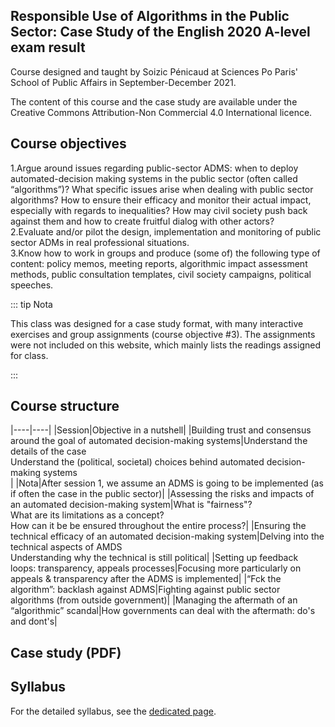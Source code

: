 ## Responsible Use of Algorithms in the Public Sector: Case Study of the English 2020 A-level exam result

Course designed and taught by Soizic Pénicaud at Sciences Po Paris' School of Public Affairs in September-December 2021.

The content of this course and the case study are available under the Creative Commons Attribution-Non Commercial 4.0 International licence. 

## Course objectives

1.Argue around issues regarding public-sector ADMS: when to deploy automated-decision making
systems in the public sector (often called “algorithms”)? What specific issues arise when dealing
with public sector algorithms? How to ensure their efficacy and monitor their actual impact,
especially with regards to inequalities? How may civil society push back against them and how to
create fruitful dialog with other actors?
\
2.Evaluate and/or pilot the design, implementation and monitoring of public sector ADMs in real
professional situations.
\
3.Know how to work in groups and produce (some of) the following type of content: policy memos,
meeting reports, algorithmic impact assessment methods, public consultation templates, civil
society campaigns, political speeches.

::: tip Nota

This class was designed for a case study format, with many interactive exercises and group assignments (course objective #3). The assignments were not included on this website, which mainly lists the readings assigned for class. 

:::

## Course structure

|----|----|
|Session|Objective in a nutshell|
|Building trust and consensus around the goal of automated decision-making systems|Understand the details of the case <br> Understand the (political, societal) choices behind automated decision-making systems <br>|
|Nota|After session 1, we assume an ADMS is going to be implemented (as if often the case in the public sector)|
|Assessing the risks and impacts of an automated decision-making system|What is "fairness"? <br> What are its limitations as a concept? <br> How can it be be ensured throughout the entire process?|
|Ensuring the technical efficacy of an automated decision-making system|Delving into the technical aspects of AMDS <br> Understanding why the technical is still political|
|Setting up feedback loops: transparency, appeals processes|Focusing more particularly on appeals & transparency after the ADMS is implemented|
|“Fck the algorithm”: backlash against ADMS|Fighting against public sector algorithms (from outside government)|
|Managing the aftermath of an “algorithmic” scandal|How governments can deal with the aftermath: do's and dont's|

## Case study (PDF)

## Syllabus

For the detailed syllabus, see the [dedicated page](/syllabus.md). 




 
